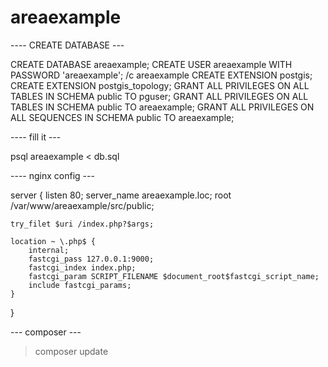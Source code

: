 # areaexample

---- CREATE DATABASE ---

 CREATE DATABASE areaexample;
 CREATE USER areaexample WITH PASSWORD 'areaexample';
 /c areaexample
 CREATE EXTENSION postgis;
 CREATE EXTENSION postgis_topology;
 GRANT ALL PRIVILEGES ON ALL TABLES IN SCHEMA public TO pguser;
 GRANT ALL PRIVILEGES ON ALL TABLES IN SCHEMA public TO areaexample;
 GRANT ALL PRIVILEGES ON ALL SEQUENCES IN SCHEMA public TO areaexample;

---- fill it ---

psql areaexample < db.sql

---- nginx config ---

server {
    listen 80;
    server_name areaexample.loc;
    root /var/www/areaexample/src/public;

    try_filet $uri /index.php?$args;

    location ~ \.php$ {
        internal;
        fastcgi_pass 127.0.0.1:9000;
        fastcgi_index index.php;
        fastcgi_param SCRIPT_FILENAME $document_root$fastcgi_script_name;
        include fastcgi_params;
    }
}

--- composer ---
> composer update